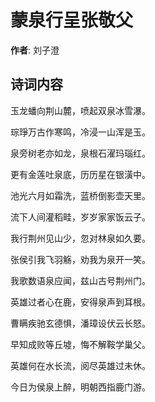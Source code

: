 # 蒙泉行呈张敬父

**作者**: 刘子澄

## 诗词内容

玉龙蟠向荆山麓，喷起双泉冰雪瀑。

琮琤万古作寒鸣，冷浸一山浑是玉。

泉旁树老亦如龙，泉根石濯玛瑙红。

更有金莲吐泉底，历历星在银潢中。

池光六月如霜洗，蓝桥倒影壶天里。

流下人间灌稻畦，岁岁家家饭云子。

我行荆州见山少，忽对林泉如久要。

张侯引我飞羽觞，劝我为泉开一笑。

我歌数语泉应闻，兹山古号荆州门。

英雄过者心在鹿，安得泉声到耳根。

曹瞒疾驰玄德惧，潘璋设伏云长怒。

早知成败等丘墟，悔不解鞍学巢父。

英雄何在水长流，阅尽英雄过未休。

今日为侯泉上醉，明朝西指鹿门游。

